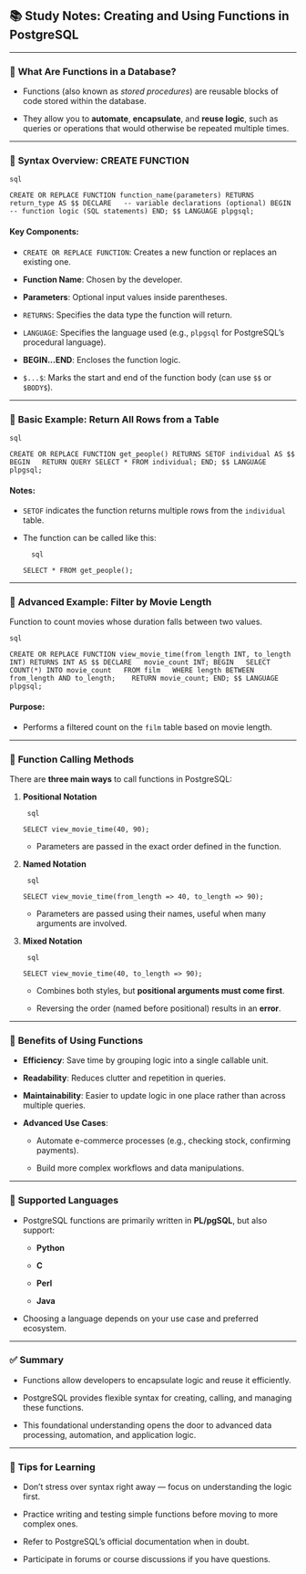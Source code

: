 ## 📚 **Study Notes: Creating and Using Functions in PostgreSQL**

---

### 🔹 **What Are Functions in a Database?**

- Functions (also known as _stored procedures_) are reusable blocks of code stored within the database.
    
- They allow you to **automate**, **encapsulate**, and **reuse logic**, such as queries or operations that would otherwise be repeated multiple times.
    

---

### 🔹 **Syntax Overview: CREATE FUNCTION**
	
	sql
	
`CREATE OR REPLACE FUNCTION function_name(parameters) RETURNS return_type AS $$ DECLARE   -- variable declarations (optional) BEGIN   -- function logic (SQL statements) END; $$ LANGUAGE plpgsql;`

#### Key Components:

- `CREATE OR REPLACE FUNCTION`: Creates a new function or replaces an existing one.
    
- **Function Name**: Chosen by the developer.
    
- **Parameters**: Optional input values inside parentheses.
    
- `RETURNS`: Specifies the data type the function will return.
    
- `LANGUAGE`: Specifies the language used (e.g., `plpgsql` for PostgreSQL’s procedural language).
    
- **BEGIN...END**: Encloses the function logic.
    
- `$...$`: Marks the start and end of the function body (can use `$$` or `$BODY$`).
    

---

### 🔹 **Basic Example: Return All Rows from a Table**
	
	sql
	
`CREATE OR REPLACE FUNCTION get_people() RETURNS SETOF individual AS $$ BEGIN   RETURN QUERY SELECT * FROM individual; END; $$ LANGUAGE plpgsql;`

#### Notes:

- `SETOF` indicates the function returns multiple rows from the `individual` table.
    
- The function can be called like this:
	    
		sql
	    
    `SELECT * FROM get_people();`
    

---

### 🔹 **Advanced Example: Filter by Movie Length**

Function to count movies whose duration falls between two values.
	
	sql
	
`CREATE OR REPLACE FUNCTION view_movie_time(from_length INT, to_length INT) RETURNS INT AS $$ DECLARE   movie_count INT; BEGIN   SELECT COUNT(*) INTO movie_count   FROM film   WHERE length BETWEEN from_length AND to_length;    RETURN movie_count; END; $$ LANGUAGE plpgsql;`

#### Purpose:

- Performs a filtered count on the `film` table based on movie length.
    

---

### 🔹 **Function Calling Methods**

There are **three main ways** to call functions in PostgreSQL:

1. **Positional Notation**
	    
		sql
	    
    `SELECT view_movie_time(40, 90);`
    
    - Parameters are passed in the exact order defined in the function.
        
2. **Named Notation**
	    
		sql
	    
    `SELECT view_movie_time(from_length => 40, to_length => 90);`
    
    - Parameters are passed using their names, useful when many arguments are involved.
        
3. **Mixed Notation**
	    
		sql
	    
    `SELECT view_movie_time(40, to_length => 90);`
    
    - Combines both styles, but **positional arguments must come first**.
        
    - Reversing the order (named before positional) results in an **error**.
        

---

### 🔹 **Benefits of Using Functions**

- **Efficiency**: Save time by grouping logic into a single callable unit.
    
- **Readability**: Reduces clutter and repetition in queries.
    
- **Maintainability**: Easier to update logic in one place rather than across multiple queries.
    
- **Advanced Use Cases**:
    
    - Automate e-commerce processes (e.g., checking stock, confirming payments).
        
    - Build more complex workflows and data manipulations.
        

---

### 🔹 **Supported Languages**

- PostgreSQL functions are primarily written in **PL/pgSQL**, but also support:
    
    - **Python**
        
    - **C**
        
    - **Perl**
        
    - **Java**
        
- Choosing a language depends on your use case and preferred ecosystem.
    

---

### ✅ **Summary**

- Functions allow developers to encapsulate logic and reuse it efficiently.
    
- PostgreSQL provides flexible syntax for creating, calling, and managing these functions.
    
- This foundational understanding opens the door to advanced data processing, automation, and application logic.
    

---

### 🔔 **Tips for Learning**

- Don’t stress over syntax right away — focus on understanding the logic first.
    
- Practice writing and testing simple functions before moving to more complex ones.
    
- Refer to PostgreSQL’s official documentation when in doubt.
    
- Participate in forums or course discussions if you have questions.